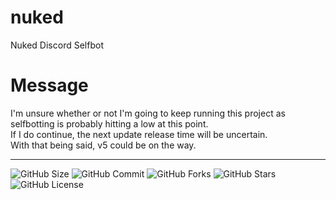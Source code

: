 # nuked
Nuked Discord Selfbot

# Message
I'm unsure whether or not I'm going to keep running this project as selfbotting is probably hitting a low at this point.   
If I do continue, the next update release time will be uncertain.   
With that being said, v5 could be on the way.

---

![GitHub Size](https://img.shields.io/github/repo-size/coital/nuked?style=flat-square)
![GitHub Commit](https://img.shields.io/github/last-commit/coital/nuked?style=flat-square)
![GitHub Forks](https://img.shields.io/github/forks/coital/nuked?style=flat-square)
![GitHub Stars](https://img.shields.io/github/stars/coital/nuked?style=flat-square)
![GitHub License](https://img.shields.io/github/license/coital/nuked?style=flat-square)
